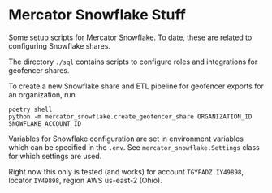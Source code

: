 # Mercator Snowflake Stuff

Some setup scripts for Mercator Snowflake. To date, these are related to configuring Snowflake shares.

The directory `./sql` contains scripts to configure roles and integrations for geofencer shares.

To create a new Snowflake share and ETL pipeline for geofencer exports for an organization, run

```shell
poetry shell
python -m mercator_snowflake.create_geofencer_share ORGANIZATION_ID SNOWFLAKE_ACCOUNT_ID
```

Variables for Snowflake configuration are set in environment variables which can be specified in the `.env`. See `mercator_snowflake.Settings` class for which settings are used.

Right now this only is tested (and works) for account `TGYFADZ.IY49898`, locator `IY49898`, region AWS us-east-2 (Ohio).
